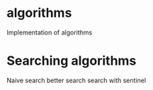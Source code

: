 # algorithms
Implementation of algorithms

# Searching algorithms
  Naive search
  better search
  search with sentinel
